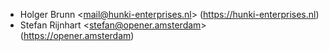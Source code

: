 - Holger Brunn \<<mail@hunki-enterprises.nl>\>
  (<https://hunki-enterprises.nl>)
- Stefan Rijnhart \<<stefan@opener.amsterdam>\>
  (<https://opener.amsterdam>)

